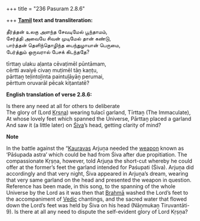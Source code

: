 +++
title = "236 Pasuram 2.8.6"

+++
**[Tamil](/definition/tamil#history "show Tamil definitions") text and transliteration:**

தீர்த்தன் உலகு அளந்த சேவடிமேல் பூந்தாமம்,  
சேர்த்தி அவையே சிவன் முடிமேல் தான் கண்டு,  
பார்த்தன் தெளிந்தொழிந்த பைந்துழாயான் பெருமை,  
பேர்த்தும் ஒருவரால் பேசக் கிடந்ததே?

tīrttaṉ ulaku aḷanta cēvaṭimēl pūntāmam,  
cērtti avaiyē civaṉ muṭimēl tāṉ kaṇṭu,  
pārttaṉ teḷintoḻinta paintuḻāyāṉ perumai,  
pērttum oruvarāl pēcak kiṭantatē?

**English translation of verse 2.8.6:**

Is there any need at all for others to deliberate  
The glory of (Lord [Kṛṣṇa](/definition/krishna#vaishnavism "show Kṛṣṇa definitions")) wearing tulacī garland, Tīrttaṉ (The Immaculate),  
At whose lovely feet which spanned the Universe, Pārttaṉ placed a garland  
And saw it (a little later) on [Śiva](/definition/shiva#vaishnavism "show Śiva definitions")’s head, getting clarity of mind?

**Note**

In the battle against the “[Kauravas](/definition/kauravas#vaishnavism "show Kauravas definitions") Arjuṉa needed the [weapon](/definition/weapon#history "show weapon definitions") known as ‘Pāśupada astra’ which could be had from Śiva after due propitiation. The compassionate Kṛṣṇa, however, told Arjuṉa the short-cut whereby he could offer at the former’s feet the garland intended for Paśupati (Śiva). Arjuṉa did accordingly and that very night, Śiva appeared in Arjuṉa’s dream, wearing that very same garland on the head and presented the weapon in question. Reference has been made, in this song, to the spanning of the whole Universe by the Lord as it was then that [Brahmā](/definition/brahma#vaishnavism "show Brahmā definitions") washed the Lord’s feet to the accompaniment of [Vedic](/definition/veda#vaishnavism "show Vedic definitions") chantings, and the sacred water that flowed down the Lord’s feet was held by Śiva on his head (Nāṉmukaṉ Tiruvantāti-9). Is there at all any need to dispute the self-evident glory of Lord Kṛṣṇa?


